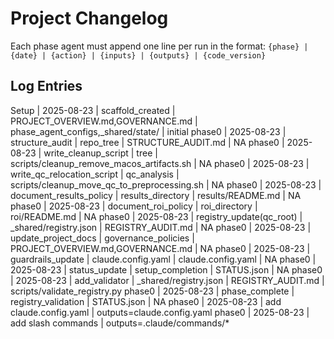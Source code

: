 # Project Changelog

Each phase agent must append one line per run in the format:
`{phase} | {date} | {action} | {inputs} | {outputs} | {code_version}`

## Log Entries

Setup | 2025-08-23 | scaffold_created | PROJECT_OVERVIEW.md,GOVERNANCE.md | phase_agent_configs,_shared/state/ | initial
phase0 | 2025-08-23 | structure_audit | repo_tree | STRUCTURE_AUDIT.md | NA
phase0 | 2025-08-23 | write_cleanup_script | tree | scripts/cleanup_remove_macos_artifacts.sh | NA
phase0 | 2025-08-23 | write_qc_relocation_script | qc_analysis | scripts/cleanup_move_qc_to_preprocessing.sh | NA
phase0 | 2025-08-23 | document_results_policy | results_directory | results/README.md | NA
phase0 | 2025-08-23 | document_roi_policy | roi_directory | roi/README.md | NA
phase0 | 2025-08-23 | registry_update(qc_root) | _shared/registry.json | REGISTRY_AUDIT.md | NA
phase0 | 2025-08-23 | update_project_docs | governance_policies | PROJECT_OVERVIEW.md,GOVERNANCE.md | NA
phase0 | 2025-08-23 | guardrails_update | claude.config.yaml | claude.config.yaml | NA
phase0 | 2025-08-23 | status_update | setup_completion | STATUS.json | NA
phase0 | 2025-08-23 | add_validator | _shared/registry.json | REGISTRY_AUDIT.md | scripts/validate_registry.py
phase0 | 2025-08-23 | phase_complete | registry_validation | STATUS.json | NA
phase0 | 2025-08-23 | add claude.config.yaml | outputs=claude.config.yaml
phase0 | 2025-08-23 | add slash commands | outputs=.claude/commands/*